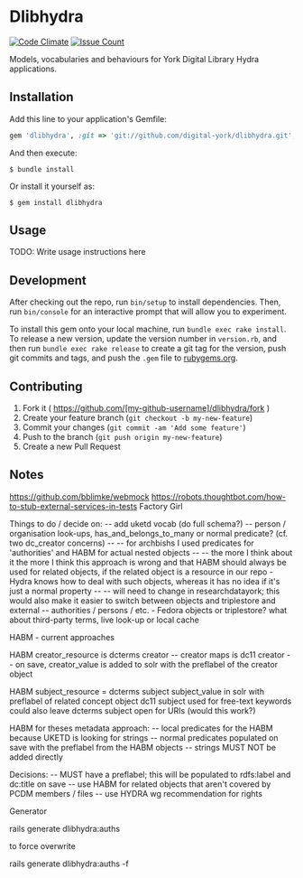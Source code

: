 # Dlibhydra

[![Code Climate](https://codeclimate.com/github/digital-york/dlibhydra/badges/gpa.svg)](https://codeclimate.com/github/digital-york/dlibhydra)
[![Issue Count](https://codeclimate.com/github/digital-york/dlibhydra/badges/issue_count.svg)](https://codeclimate.com/github/digital-york/dlibhydra)


Models, vocabularies and behaviours for York Digital Library Hydra applications.


## Installation

Add this line to your application's Gemfile:

```ruby
gem 'dlibhydra', :git => 'git://github.com/digital-york/dlibhydra.git', branch: 'master'
```

And then execute:

    $ bundle install

Or install it yourself as:

    $ gem install dlibhydra

## Usage

TODO: Write usage instructions here

## Development

After checking out the repo, run `bin/setup` to install dependencies. Then, run `bin/console` for an interactive prompt that will allow you to experiment.

To install this gem onto your local machine, run `bundle exec rake install`. To release a new version, update the version number in `version.rb`, and then run `bundle exec rake release` to create a git tag for the version, push git commits and tags, and push the `.gem` file to [rubygems.org](https://rubygems.org).

## Contributing

1. Fork it ( https://github.com/[my-github-username]/dlibhydra/fork )
2. Create your feature branch (`git checkout -b my-new-feature`)
3. Commit your changes (`git commit -am 'Add some feature'`)
4. Push to the branch (`git push origin my-new-feature`)
5. Create a new Pull Request

## Notes

https://github.com/bblimke/webmock
https://robots.thoughtbot.com/how-to-stub-external-services-in-tests
Factory Girl

Things to do / decide on:
-- add uketd vocab (do full schema?)
-- person / organisation look-ups, has_and_belongs_to_many or normal predicate? (cf. two dc_creator concerns)
-- -- for archbishs I used predicates for 'authorities' and HABM for actual nested objects
-- -- the more I think about it the more I think this approach is wrong and that HABM should always be used for related objects, 
if the related object is a resource in our repo - Hydra knows how to deal with such objects, whereas it has no idea if it's just a normal property
-- -- will need to change in researchdatayork; this would also make it easier to switch between objects and triplestore and external
-- authorities / persons / etc. - Fedora objects or triplestore? what about third-party terms, live look-up or local cache

HABM - current approaches

HABM creator_resource is dcterms creator
-- creator maps is dc11 creator
-- on save, creator_value is added to solr with the preflabel of the creator object

HABM subject_resource = dcterms subject
subject_value in solr with preflabel of related concept object
dc11 subject used for free-text keywords
could also leave dcterms subject open for URIs (would this work?)

HABM for theses metadata approach:
-- local predicates for the HABM because UKETD is looking for strings
-- normal predicates populated on save with the preflabel from the HABM objects
-- strings MUST NOT be added directly


Decisions:
-- MUST have a preflabel; this will be populated to rdfs:label and dc:title on save
-- use HABM for related objects that aren't covered by PCDM members / files
-- use HYDRA wg recommendation for rights

Generator

rails generate dlibhydra:auths

to force overwrite

rails generate dlibhydra:auths -f

